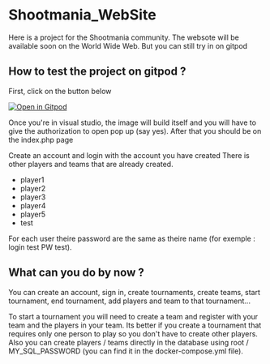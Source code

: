# Shootmania_WebSite
Here is a project for the Shootmania community.
The websote will be available soon on the World Wide Web.
But you can still try in on gitpod

## How to test the project on gitpod ?

First, click on the button below

[![Open in Gitpod](https://gitpod.io/button/open-in-gitpod.svg)](https://gitpod.io/#https://github.com/HawKen147/Shootmania_WebSite)

Once you're in visual studio, the image will build itself and you will have to give the authorization to open pop up (say yes).
After that you should be on the index.php page

Create an account and login with the account you have created
There is other players and teams that are already created. 
- player1
- player2
- player3
- player4
- player5
- test

For each user theire password are the same as theire name (for exemple : login test PW test).

## What can you do by now ?
You can create an account, sign in, create tournaments, create teams, start tournament, end tournament, add players and team to that tournament...

To start a tournament you will need to create a team and register with your team and the players in your team.
Its better if you create a tournament that requires only one person to play so you don't have to create other players.
Also you can create players / teams directly in the database using root / MY_SQL_PASSWORD (you can find it in the docker-compose.yml file).

